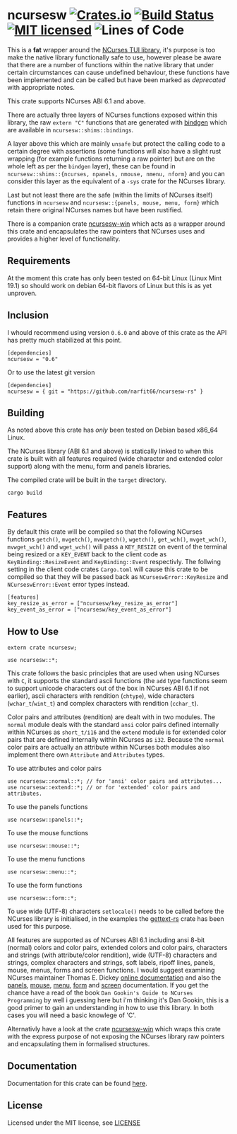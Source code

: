 ncursesw [![Crates.io](https://img.shields.io/crates/v/ncursesw.svg)](https://crates.io/crates/ncursesw) [![Build Status](https://travis-ci.com/narfit66/ncursesw-rs.svg?branch=master)](https://travis-ci.com/narfit66/ncursesw-rs) [![MIT licensed](https://img.shields.io/badge/license-MIT-blue.svg)](https://github.com/narfit66/ncursesw-rs/blob/master/LICENSE) ![Lines of Code](https://tokei.rs/b1/github/narfit66/ncursesw-rs?category=code)
========

This is a **fat** wrapper around the [NCurses TUI library](https://github.com/mirror/ncurses), it's purpose is too make the native library functionally safe to use, however please be aware that there are a number of functions within the native library that under certain circumstances can cause undefined behaviour, these functions have been implemented and can be called but have been marked as *deprecated* with appropriate notes.

This crate supports NCurses ABI 6.1 and above.

There are actually three layers of NCurses functions exposed within this library, the raw `extern "C"` functions that are generated with [bindgen](https://crates.io/crates/bindgen) which are available in `ncursesw::shims::bindings`.

A layer above this which are mainly `unsafe` but protect the calling code to a certain degree with assertions (some functions will also have a slight rust wrapping (for example functions returning a raw pointer) but are on the whole left as per the `bindgen` layer), these can be found in `ncursesw::shims::{ncurses, npanels, nmouse, nmenu, nform}` and you can consider this layer as the equivalent of a `-sys` crate for the NCurses library.

Last but not least there are the safe (within the limits of NCurses itself) functions in `ncursesw` and `ncursesw::{panels, mouse, menu, form}` which retain there original NCurses names but have been rustified.

There is a companion crate [ncursesw-win](https://crates.io/crates/ncursesw-win) which acts as a wrapper around this crate and encapsulates the raw pointers that NCurses uses and provides a higher level of functionality.

## Requirements

At the moment this crate has only been tested on 64-bit Linux (Linux Mint 19.1) so should work on debian 64-bit flavors of Linux but this is as yet unproven.

## Inclusion

I whould recommend using version `0.6.0` and above of this crate as the API has pretty much stabilized at this point.

```
[dependencies]
ncursesw = "0.6"
```
Or to use the latest git version
```
[dependencies]
ncursesw = { git = "https://github.com/narfit66/ncursesw-rs" }
```

## Building

As noted above this crate has *only* been tested on Debian based x86_64 Linux.

The NCurses library (ABI 6.1 and above) is statically linked to when this crate is built with all features required (wide character and extended color support) along with the menu, form and panels libraries.

The compiled crate will be built in the `target` directory.

```
cargo build
```

## Features

By default this crate will be compiled so that the following NCurses functions `getch()`, `mvgetch()`, `mvwgetch()`, `wgetch()`, `get_wch()`, `mvget_wch()`, `mvwget_wch()` and `wget_wch()` will pass a `KEY_RESIZE` on event of the terminal being resized or a `KEY_EVENT` back to the client code as `KeyBinding::ResizeEvent` and `KeyBinding::Event` respectivly. The follwing setting in the client code crates `Cargo.toml` will cause this crate to be compiled so that they will be passed back as `NCurseswError::KeyResize` and `NCurseswError::Event` error types instead.

```
[features]
key_resize_as_error = ["ncursesw/key_resize_as_error"]
key_event_as_error = ["ncursesw/key_event_as_error"]
```

## How to Use

```
extern crate ncursesw;

use ncursesw::*;
```

This crate follows the basic principles that are used when using NCurses with `C`, it supports the standard ascii functions (the `add` type functions seem to support unicode characters out of the box in NCurses ABI 6.1 if not earlier), ascii characters with rendition (`chtype`), wide characters (`wchar_t`/`wint_t`) and complex characters with rendition (`cchar_t`).

Color pairs and attributes (rendition) are dealt with in two modules. The `normal` module deals with the standard `ansi` color pairs defined internally within NCurses as `short_t/i16` and the `extend` module is for extended color pairs that are defined internally within NCurses as `i32`. Because the `normal` color pairs are actually an attribute within NCurses both modules also implement there own `Attribute` and `Attributes` types.

To use attributes and color pairs
```
use ncursesw::normal::*; // for 'ansi' color pairs and attributes...
use ncursesw::extend::*; // or for 'extended' color pairs and attributes.
```

To use the panels functions
```
use ncursesw::panels::*;
```

To use the mouse functions
```
use ncursesw::mouse::*;
```

To use the menu functions
```
use ncursesw::menu::*;
```

To use the form functions
```
use ncursesw::form::*;
```

To use wide (UTF-8) characters `setlocale()` needs to be called before the NCurses library is initialised, in the examples the [gettext-rs](https://crates.io/crates/gettext-rs) crate has been used for this purpose.

All features are supported as of NCurses ABI 6.1 including ansi 8-bit (normal) colors and color pairs, extended colors and color pairs, characters and strings (with attribute/color rendition), wide (UTF-8) characters and strings, complex characters and strings, soft labels, ripoff lines, panels, mouse, menus, forms and screen functions. I would suggest examining NCurses maintainer Thomas E. Dickey [online documentation](https://invisible-island.net/ncurses/man/ncurses.3x.html) and also the [panels](https://invisible-island.net/ncurses/man/panel.3x.html), [mouse](https://invisible-island.net/ncurses/man/curs_mouse.3x.html), [menu](https://invisible-island.net/ncurses/man/menu.3x.html), [form](https://invisible-island.net/ncurses/man/form.3x.html) and [screen](https://invisible-island.net/ncurses/man/curs_sp_funcs.3x.html) documentation. If you get the chance have a read of the book `Dan Gookin's Guide to NCurses Programming` by well i guessing here but i'm thinking it's Dan Gookin, this is a good primer to gain an understanding in how to use this library. In both cases you will need a basic knowlege of 'C'.

Alternativly have a look at the crate [ncursesw-win](https://crates.io/crates/ncursesw-win) which wraps this crate with the express purpose of not exposing the NCurses library raw pointers and encapsulating them in formalised structures.

## Documentation

Documentation for this crate can be found [here](https://docs.rs/ncursesw).

## License

Licensed under the MIT license, see [LICENSE](https://github.com/narfit66/ncursesw-rs/blob/master/LICENSE)
